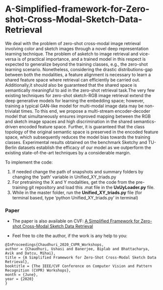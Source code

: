 # A-Simplified-framework-for-Zero-shot-Cross-Modal-Sketch-Data-Retrieval
We deal with the problem of zero-shot cross-modal image retrieval involving color and sketch images through a novel deep representation learning technique. The problem of asketch to image retrieval and vice-versa is of practical importance, and a trained model in this respect is expected to generalize beyond the training classes, e.g., the zero-shot learning scenario. Nonetheless, considering the drastic distributions-gap between both the modalities, a feature alignment is necessary to learn a shared feature space where retrieval can efficiently be carried out. Additionally,it should also be guaranteed that the shared space is semantically meaningful to aid in the zero-shot retrieval task.The very few existing techniques for zero-shot sketch-RGB image retrieval extend the deep generative models for learning the embedding space; however, training a typical GAN-like model for multi-modal image data may be non-trivialat times. To this end, we propose a multi-stream encoder-decoder model that simultaneously ensures improved mapping between the RGB and sketch image spaces and high discrimination in the shared semantics-driven encoded feature space. Further, it is guaranteed that the class topology of the original semantic space is preserved in the encoded feature space, which subsequently reduces the model bias towards the training classes. Experimental results obtained on the benchmark Sketchy and TU-Berlin datasets establish the efficacy of our model as we outperform the existing state-of-the-art techniques by a considerable margin.

To implement the code:
<ol>

<li> If needed change the path of snapshots and summary folders by changing the ‘path’ variable in Unified_XY_triads.py

<li> For pretraining the X and Y modalities, get the code from the pre-training git repository and load this .mat file in the <b>UxUyLoader.py</b> file. </li>


<li> While in the master folder, run the <b>Unified_XY_triads.py</b> file (for terminal based, type ‘python Unified_XY_triads.py’ in terminal) </li> </ol>


### Paper

*    The paper is also available on CVF: [A Simplified Framework for Zero-shot Cross-Modal Sketch Data Retrieval](openaccess.thecvf.com/content_CVPRW_2020/papers/w8/Chaudhuri_A_Simplified_Framework_for_Zero-Shot_Cross-Modal_Sketch_Data_Retrieval_CVPRW_2020_paper.pdf)

*   Feel free to cite the author, if the work is any help to you:

```
@InProceedings{Chaudhuri_2020_CVPR_Workshops,
author = {Chaudhuri, Ushasi and Banerjee, Biplab and Bhattacharya, Avik and Datcu, Mihai},
title = {A Simplified Framework for Zero-Shot Cross-Modal Sketch Data Retrieval},
booktitle = {The IEEE/CVF Conference on Computer Vision and Pattern Recognition (CVPR) Workshops},
month = {June},
year = {2020}
} 


